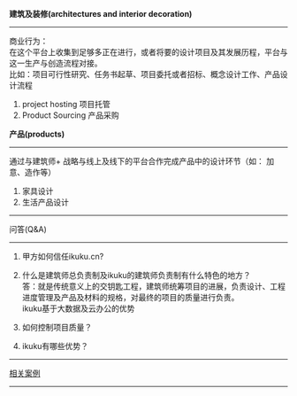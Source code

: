 **建筑及装修(architectures and interior decoration)**  

------------


商业行为：  
在这个平台上收集到足够多正在进行，或者将要的设计项目及其发展历程，平台与这一生产与创造流程对接。  
比如：项目可行性研究、任务书起草、项目委托或者招标、概念设计工作、产品设计流程 



1. project hosting 项目托管 
2. Product Sourcing 产品采购   


**产品(products)**  

------------
通过与建筑师+ 战略与线上及线下的平台合作完成产品中的设计环节（如： 加意、造作等）

1. 家具设计  
2. 生活产品设计  


------------

问答(Q&A)

----------------

1. 甲方如何信任ikuku.cn?
2. 什么是建筑师总负责制及ikuku的建筑师负责制有什么特色的地方？  
   答：就是传统意义上的交钥匙工程，建筑师统筹项目的进展，负责设计、工程进度管理及产品及材料的规格，对最终的项目的质量进行负责。  
ikuku基于大数据及云办公的优势


2. 如何控制项目质量？
3. ikuku有哪些优势？



------------

[相关案例](cases.md)

----------------